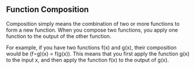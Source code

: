 ## Function Composition

Composition simply means the combination of two or more functions to form a new function.
When you compose two functions, you apply one function to the output of the other function.

For example, if you have two functions f(x) and g(x), their composition would be (f∘g)(x) = f(g(x)).
This means that you first apply the function g(x) to the input x, and then apply the function f(x) to the output of g(x).
